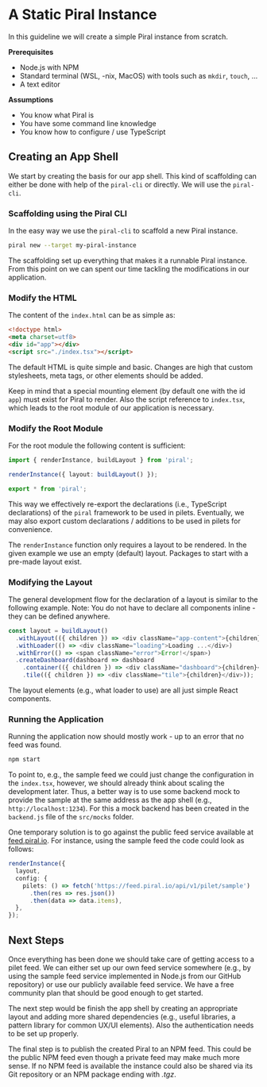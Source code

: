 # A Static Piral Instance

In this guideline we will create a simple Piral instance from scratch.

**Prerequisites**

- Node.js with NPM
- Standard terminal (WSL, -nix, MacOS) with tools such as `mkdir`, `touch`, ...
- A text editor

**Assumptions**

- You know what Piral is
- You have some command line knowledge
- You know how to configure / use TypeScript

## Creating an App Shell

We start by creating the basis for our app shell. This kind of scaffolding can either be done with help of the `piral-cli` or directly. We will use the `piral-cli`.

### Scaffolding using the Piral CLI

In the easy way we use the `piral-cli` to scaffold a new Piral instance.

```sh
piral new --target my-piral-instance
```

The scaffolding set up everything that makes it a runnable Piral instance. From this point on we can spent our time tackling the modifications in our application.

### Modify the HTML

The content of the `index.html` can be as simple as:

```html
<!doctype html>
<meta charset=utf8>
<div id="app"></div>
<script src="./index.tsx"></script>
```

The default HTML is quite simple and basic. Changes are high that custom stylesheets, meta tags, or other elements should be added.

Keep in mind that a special mounting element (by default one with the id `app`) must exist for Piral to render. Also the script reference to `index.tsx`, which leads to the root module of our application is necessary.

### Modify the Root Module

For the root module the following content is sufficient:

```ts
import { renderInstance, buildLayout } from 'piral';

renderInstance({ layout: buildLayout() });

export * from 'piral';
```

This way we effectively re-export the declarations (i.e., TypeScript declarations) of the `piral` framework to be used in pilets. Eventually, we may also export custom declarations / additions to be used in pilets for convenience.

The `renderInstance` function only requires a layout to be rendered. In the given example we use an empty (default) layout. Packages to start with a pre-made layout exist.

### Modifying the Layout

The general development flow for the declaration of a layout is similar to the following example. Note: You do not have to declare all components inline - they can be defined anywhere.

```ts
const layout = buildLayout()
  .withLayout(({ children }) => <div className="app-content">{children}</div>)
  .withLoader(() => <div className="loading">Loading ...</div>)
  .withError(() => <span className="error">Error!</span>)
  .createDashboard(dashboard => dashboard
    .container(({ children }) => <div className="dashboard">{children}</div>)
    .tile(({ children }) => <div className="tile">{children}</div>));
```

The layout elements (e.g., what loader to use) are all just simple React components.

### Running the Application

Running the application now should mostly work - up to an error that no feed was found.

```sh
npm start
```

To point to, e.g., the sample feed we could just change the configuration in the `index.tsx`, however, we should already think about scaling the development later. Thus, a better way is to use some backend mock to provide the sample at the same address as the app shell (e.g., `http://localhost:1234`). For this a mock backend has been created in the `backend.js` file of the `src/mocks` folder.

One temporary solution is to go against the public feed service available at [feed.piral.io](https://feed.piral.io). For instance, using the sample feed the code could look as follows:

```ts
renderInstance({
  layout,
  config: {
    pilets: () => fetch('https://feed.piral.io/api/v1/pilet/sample')
      .then(res => res.json())
      .then(data => data.items),
  },
});
```

## Next Steps

Once everything has been done we should take care of getting access to a pilet feed. We can either set up our own feed service somewhere (e.g., by using the sample feed service implemented in Node.js from our GitHub repository) or use our publicly available feed service. We have a free community plan that should be good enough to get started.

The next step would be finish the app shell by creating an appropriate layout and adding more shared dependencies (e.g., useful libraries, a pattern library for common UX/UI elements). Also the authentication needs to be set up properly.

The final step is to publish the created Piral to an NPM feed. This could be the public NPM feed even though a private feed may make much more sense. If no NPM feed is available the instance could also be shared via its Git repository or an NPM package ending with *.tgz*.

